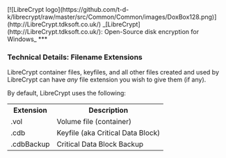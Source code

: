 

<meta content="text/html; charset=UTF-8" http-equiv="Content-Type">
<meta name="keywords" content="disk encryption, security, transparent, AES, plausible deniability, virtual drive, Linux, MS Windows, portable, USB drive, partition">
<meta name="description" content="LibreCrypt: An Open-Source transparent encryption program for PCs. With this software, you can create one or more &quot;containers&quot; on your PC - which appear as disks, anything written to these disks is automatically encrypted before being stored on your hard drive.">

<meta name="author" content="Sarah Dean">
<meta name="copyright" content="Copyright 2004, 2005, 2006, 2007, 2008 Sarah Dean 2015 tdk">


<TITLE>Technical Details: Filename Extensions</TITLE>

<link href="https://raw.githubusercontent.com/t-d-k/LibreCrypt/master/docs/styles_common.css" rel="stylesheet" type="text/css">


<link rel="shortcut icon" href="https://github.com/t-d-k/librecrypt/raw/master/src/Common/Common/images/DoxBox.ico" type="image/x-icon">

<SPAN CLASS="master_link">
[![LibreCrypt logo](https://github.com/t-d-k/librecrypt/raw/master/src/Common/Common/images/DoxBox128.png)](http://LibreCrypt.tdksoft.co.uk/)
</SPAN>
<SPAN CLASS="master_title">
_[LibreCrypt](http://LibreCrypt.tdksoft.co.uk/): Open-Source disk encryption for Windows_
</SPAN>
***
    
            

### Technical Details: Filename Extensions

LibreCrypt container files, keyfiles, and all other files created and used by LibreCrypt can have _*any*_ file extension you wish to give them (if any).

By default, LibreCrypt uses the following:

<TABLE>
<TR> <TH>Extension</TH> <TH>Description</TH> </TR>
<TR> <TD>.vol</TD> <TD>Volume file (container)</TD> </TR> 
<TR> <TD>.cdb</TD> <TD>Keyfile (aka Critical Data Block)</TD> </TR>
<TR> <TD>.cdbBackup</TD> <TD>Critical Data Block Backup</TD> </TR>
</TABLE>




